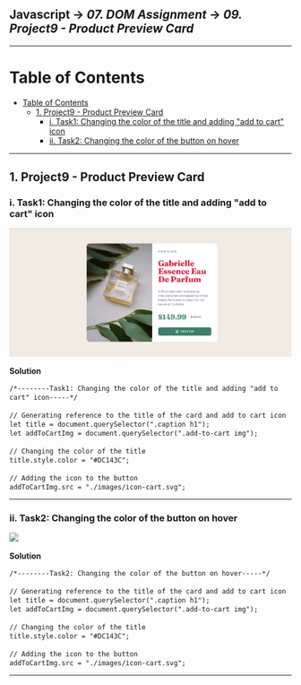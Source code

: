 ## Javascript -> <em>07. DOM Assignment</em> -> <em>09. Project9 - Product Preview Card</em> 

<hr/>

# Table of Contents
- [Table of Contents](#table-of-contents)
  - [1. Project9 - Product Preview Card](#1-project9---product-preview-card)
    - [i. Task1: Changing the color of the title and adding "add to cart" icon](#i-task1-changing-the-color-of-the-title-and-adding-add-to-cart-icon)
    - [ii. Task2: Changing the color of the button on hover](#ii-task2-changing-the-color-of-the-button-on-hover)

<hr/>

## 1. Project9 - Product Preview Card

### i. Task1: Changing the color of the title and adding "add to cart" icon 

![](../00.%20Output/09.Project9-Product%20preview%20Card/01.Task1.png)

**Solution**

```
/*--------Task1: Changing the color of the title and adding "add to cart" icon-----*/

// Generating reference to the title of the card and add to cart icon
let title = document.querySelector(".caption h1");
let addToCartImg = document.querySelector(".add-to-cart img");

// Changing the color of the title
title.style.color = "#DC143C";

// Adding the icon to the button
addToCartImg.src = "./images/icon-cart.svg";

```

<hr/>

### ii. Task2: Changing the color of the button on hover

![](../00.%20Output/0)

**Solution**

```
/*--------Task2: Changing the color of the button on hover-----*/

// Generating reference to the title of the card and add to cart icon
let title = document.querySelector(".caption h1");
let addToCartImg = document.querySelector(".add-to-cart img");

// Changing the color of the title
title.style.color = "#DC143C";

// Adding the icon to the button
addToCartImg.src = "./images/icon-cart.svg";

```

<hr/>
